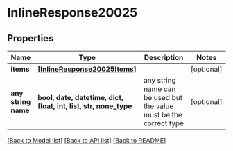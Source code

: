 # InlineResponse20025


## Properties
Name | Type | Description | Notes
------------ | ------------- | ------------- | -------------
**items** | [**[InlineResponse20025Items]**](InlineResponse20025Items.md) |  | [optional] 
**any string name** | **bool, date, datetime, dict, float, int, list, str, none_type** | any string name can be used but the value must be the correct type | [optional]

[[Back to Model list]](../README.md#documentation-for-models) [[Back to API list]](../README.md#documentation-for-api-endpoints) [[Back to README]](../README.md)



